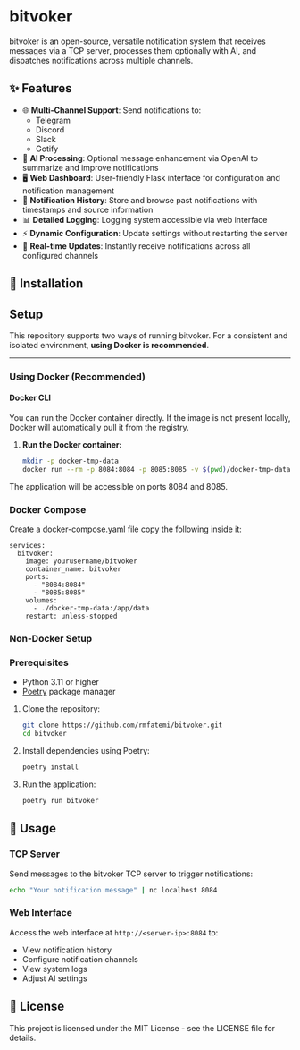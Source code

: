 # bitvoker

bitvoker is an open-source, versatile notification system that receives messages via a TCP server, processes them optionally with AI, and dispatches notifications across multiple channels.

## ✨ Features

- 🌐 **Multi-Channel Support**: Send notifications to:
  - Telegram
  - Discord
  - Slack
  - Gotify
- 🤖 **AI Processing**: Optional message enhancement via OpenAI to summarize and improve notifications
- 🖥️ **Web Dashboard**: User-friendly Flask interface for configuration and notification management
- 📜 **Notification History**: Store and browse past notifications with timestamps and source information
- 📊 **Detailed Logging**: Logging system accessible via web interface
- ⚡ **Dynamic Configuration**: Update settings without restarting the server
- 🔄 **Real-time Updates**: Instantly receive notifications across all configured channels

## 🚀 Installation

## Setup
This repository supports two ways of running bitvoker. For a consistent and isolated environment, **using Docker is recommended**.

---

### Using Docker (Recommended)

#### Docker CLI

You can run the Docker container directly. If the image is not present locally, Docker will automatically pull it from the registry.

1. **Run the Docker container:**

   ```bash
   mkdir -p docker-tmp-data
   docker run --rm -p 8084:8084 -p 8085:8085 -v $(pwd)/docker-tmp-data:/app/data --name bitvoker [tba]/bitvoker
The application will be accessible on ports 8084 and 8085.

### Docker Compose

Create a docker-compose.yaml file copy the following inside it:

```
services:
  bitvoker:
    image: yourusername/bitvoker
    container_name: bitvoker
    ports:
      - "8084:8084"
      - "8085:8085"
    volumes:
      - ./docker-tmp-data:/app/data
    restart: unless-stopped
```

### Non-Docker Setup
### Prerequisites

- Python 3.11 or higher
- [Poetry](https://python-poetry.org/docs/#installation) package manager
1. Clone the repository:
    ```bash
    git clone https://github.com/rmfatemi/bitvoker.git
    cd bitvoker
    ```

2. Install dependencies using Poetry:
    ```bash
    poetry install
    ```

3. Run the application:
    ```bash
    poetry run bitvoker
    ```


## 📖 Usage

### TCP Server

Send messages to the bitvoker TCP server to trigger notifications:

```bash
echo "Your notification message" | nc localhost 8084
```

### Web Interface

Access the web interface at `http://<server-ip>:8084` to:
- View notification history
- Configure notification channels
- View system logs
- Adjust AI settings

## 📄 License

This project is licensed under the MIT License - see the LICENSE file for details.
